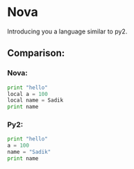 # Nova
Introducing you a language similar to py2.
## Comparison:
### Nova:

```python
print "hello"
local a = 100
local name = Sadik
print name
```

### Py2:

```python
print "hello"
a = 100
name = "Sadik"
print name
```
